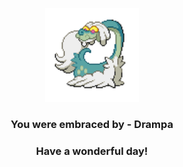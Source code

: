 <p align="center">
    <img src="https://raw.githubusercontent.com/PokeAPI/sprites/master/sprites/pokemon/780.png" width="150" height="150">
</p>
<h3 align="center">You were embraced by - <b>Drampa</b></h3>
<h3 align="center">Have a wonderful day!</h3>
